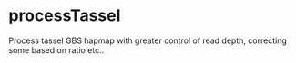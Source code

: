 processTassel
=============

Process tassel GBS hapmap with greater control of read depth, correcting some based on ratio etc..